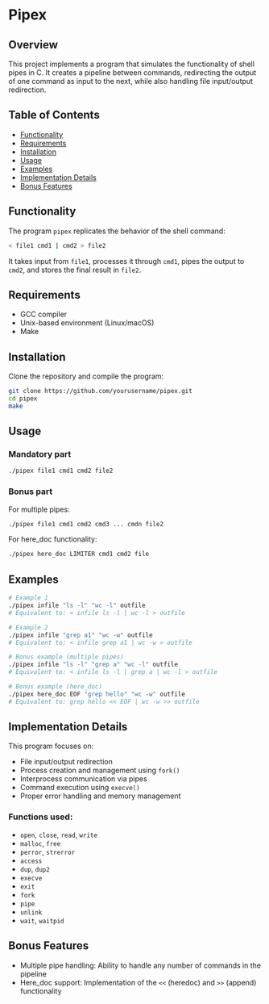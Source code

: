 # Pipex

## Overview
This project implements a program that simulates the functionality of shell pipes in C. It creates a pipeline between commands, redirecting the output of one command as input to the next, while also handling file input/output redirection.

## Table of Contents
- [Functionality](#functionality)
- [Requirements](#requirements)
- [Installation](#installation)
- [Usage](#usage)
- [Examples](#examples)
- [Implementation Details](#implementation-details)
- [Bonus Features](#bonus-features)

## Functionality
The program `pipex` replicates the behavior of the shell command:
```bash
< file1 cmd1 | cmd2 > file2
```

It takes input from `file1`, processes it through `cmd1`, pipes the output to `cmd2`, and stores the final result in `file2`.

## Requirements
- GCC compiler
- Unix-based environment (Linux/macOS)
- Make

## Installation
Clone the repository and compile the program:
```bash
git clone https://github.com/yourusername/pipex.git
cd pipex
make
```

## Usage
### Mandatory part
```bash
./pipex file1 cmd1 cmd2 file2
```

### Bonus part
For multiple pipes:
```bash
./pipex file1 cmd1 cmd2 cmd3 ... cmdn file2
```

For here_doc functionality:
```bash
./pipex here_doc LIMITER cmd1 cmd2 file
```

## Examples
```bash
# Example 1
./pipex infile "ls -l" "wc -l" outfile
# Equivalent to: < infile ls -l | wc -l > outfile

# Example 2
./pipex infile "grep a1" "wc -w" outfile
# Equivalent to: < infile grep a1 | wc -w > outfile

# Bonus example (multiple pipes)
./pipex infile "ls -l" "grep a" "wc -l" outfile
# Equivalent to: < infile ls -l | grep a | wc -l > outfile

# Bonus example (here_doc)
./pipex here_doc EOF "grep hello" "wc -w" outfile
# Equivalent to: grep hello << EOF | wc -w >> outfile
```

## Implementation Details
This program focuses on:
- File input/output redirection
- Process creation and management using `fork()`
- Interprocess communication via pipes
- Command execution using `execve()`
- Proper error handling and memory management

### Functions used:
- `open`, `close`, `read`, `write`
- `malloc`, `free`
- `perror`, `strerror`
- `access`
- `dup`, `dup2`
- `execve`
- `exit`
- `fork`
- `pipe`
- `unlink`
- `wait`, `waitpid`

## Bonus Features
- Multiple pipe handling: Ability to handle any number of commands in the pipeline
- Here_doc support: Implementation of the `<<` (heredoc) and `>>` (append) functionality
